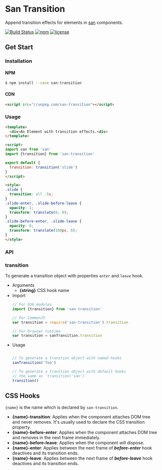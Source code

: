 # San Transition

Append transition effects for elements in [san](//github.com/ecomfe/san) components.

[![Build Status](https://travis-ci.org/ecomfe/san-transition.svg?branch=master)](https://travis-ci.org/ecomfe/san-transition)
[![npm](https://img.shields.io/npm/v/san-transition.svg)](https://img.shields.io/npm/v/san-transition.svg)
[![license](https://img.shields.io/github/license/mashape/apistatus.svg)]()

## Get Start

### Installation

#### NPM

```bash
$ npm install --save san-transition
```

#### CDN

```html
<script src="//unpkg.com/san-transition"></script>
```

### Usage

```html
<template>
  <div>An Element with transition effects.<div>
</template>

<script>
import san from 'san'
import {transition} from 'san-transition'

export default {
  transition: transition('slide')
}
</script>

<style>
.slide {
  transition: all .5s;
}
.slide-enter, .slide-before-leave {
  opacity: 1;
  transform: translate(0, 0);
}
.slide-before-enter, .slide-leave {
  opacity: 0;
  transform: translate(100px, 0);
}
</style>
```

### API

### transition

To generate a transition object with properties `enter` and `leave` hook.

- Arguments
  - **{string}** CSS hook name
- Import
  ```javascript
  // For ES6 modules
  import {transition} from 'san-transition'

  // For CommonJS
  var transition = require('san-transition').transition

  // For browser runtime
  var transition = sanTransition.transition
  ```
- Usage
  ```javascript

  // To generate a transtion object with named hooks
  sanTransition('foo')

  // To generate a transtion object with default hooks
  // the same as `transition('san')`
  transition()
  ```

## CSS Hooks

`{name}` is the name which is declared by `san-transition`.

- **{name}-transition**: Applies when the component attaches DOM tree and never removes. It's usually used to declare the CSS transition property.
- **{name}-before-enter**: Applies when the component attaches DOM tree and removes in the next frame immediately.
- **{name}-before-leave**: Applies when the component will dispose.
- **{name}-enter**: Applies between the next frame of ***before-enter*** hook deactives and its transition ends.
- **{name}-leave**: Applies between the next frame of ***before-leave*** hook deactives and its transition ends.